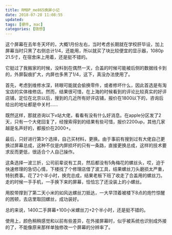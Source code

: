 ```yaml
---
title: RMBP_me865换屏小记
date: 2018-07-28 11:08:55
updated:
tags: [硬件, mac]
categories: [随想]
---
```


这个屏幕在去年冬天坏的，大概1月份左右，当时考虑长期就在学校肝毕设，加上屏幕当时只黑了右侧总计1/4，还能用，所以就买了块比较便宜的显示器，1080p 21.5寸，在宿舍床上用着，还是挺不错的。

<!--more-->

它挺过了我搬家的时候，没料到在偶然一天，合盖的时候可能被后侧的数据线卡到的，外屏裂痕扩大，内屏也多黑了1/4，这下，真没办法使用了。

首先，考虑到维修水深，转眼可能就会偷换零件，或者修坏什么，因此首选是有淘宝店的实体维修店。然而，结果很可惜，在上海的时候看到的评论比较真实的好评店铺，定位在北京以后，搜到的几近所有好评店铺，报价在1800以下的，咨询后给出的地址都是中关村……

既然这样，那就咨询以下v站大佬，看看有没有什么好消息。在apple分区发了2天，只有一个大佬回复了，经搜索得到的结果有些可惜，报价2200up，其他几家越是名声好的，都报价在2000+。

最后，只好进行第3个选择，自己买材料，更换。由于事前有搜到过有大佬自己更换过屏幕总成，这种不仅是内屏损坏的只有一条路，直接更换总成，这样的技术要求反而更低，很适合个人自己操作。

这条选择一波三折，公司前辈说有工具，然后都没有5角梅花的螺丝头，哎，迫于快速修理的急切心情，下楼找了个修理店借了波工具，结果螺丝刀头磨损太严重，特别费事。花了2个半小时，换完总成，结果老板下班了收走了合盖用的螺丝刀。走的时候一手手机，一手换下来的屏幕，恰恰忘了还没装上的小螺丝。

用胶带撑到了第二天小米的如风达螺丝刀抵达，一大早顶着被楼下8点的炮竹惊醒的困顿，去店里取回螺丝，成功装好。

总的来说，1400二手屏幕+100小米螺丝刀+2个半小时，还是挺不错的。

使用上，颜色稍稍感觉和以前有些差异，在外接屏幕时，似乎被系统也识别成外接的了，不能像原来那样单独修改一个屏幕的分辨率了。

